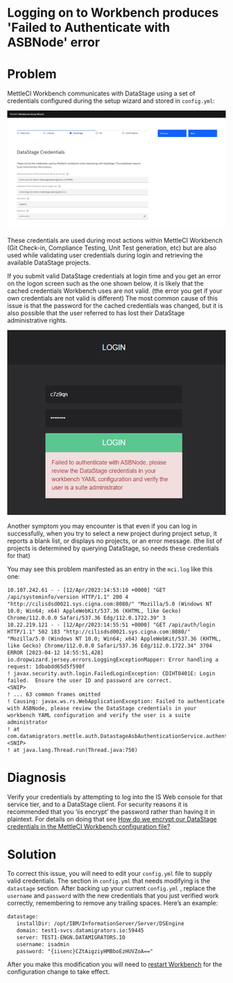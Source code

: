 # Logging on to Workbench produces 'Failed to Authenticate with ASBNode' error

# Problem

MettleCI Workbench communicates with DataStage using a set of credentials configured during the setup wizard and stored in `config.yml`:

![](./attachments/Web%20capture_12-9-2022_144130_jmck-engn.dm-demo-datastage.datamigrators.io-20220912-051049.jpeg)

These credentials are used during most actions within MettleCI Workbench (Git Check-in, Compliance Testing, Unit Test generation, etc) but are also used while validating user credentials during login and retrieving the available DataStage projects.

If you submit valid DataStage credentials at login time and you get an error on the logon screen such as the one shown below, it is likely that the cached credentials Workbench uses are not valid. (the error you get if your own credentials are not valid is different) The most common cause of this issue is that the password for the cached credentials was changed, but it is also possible that the user referred to has lost their DataStage administrative rights.  

![](./attachments/image002-20230413-191936.png)

Another symptom you may encounter is that even if you can log in successfully, when you try to select a new project during project setup, it reports a blank list, or displays no projects, or an error message. (the list of projects is determined by querying DataStage, so needs these credentials for that)  
  
You may see this problem manifested as an entry in the `mci.log` like this one:

```
10.107.242.61 - - [12/Apr/2023:14:53:10 +0000] "GET /api/systeminfo/version HTTP/1.1" 200 4 "http://cilisdsd0021.sys.cigna.com:8080/" "Mozilla/5.0 (Windows NT 10.0; Win64; x64) AppleWebKit/537.36 (KHTML, like Gecko) Chrome/112.0.0.0 Safari/537.36 Edg/112.0.1722.39" 3
10.22.219.121 - - [12/Apr/2023:14:55:51 +0000] "GET /api/auth/login HTTP/1.1" 502 183 "http://cilisdsd0021.sys.cigna.com:8080/" "Mozilla/5.0 (Windows NT 10.0; Win64; x64) AppleWebKit/537.36 (KHTML, like Gecko) Chrome/112.0.0.0 Safari/537.36 Edg/112.0.1722.34" 3704
ERROR [2023-04-12 14:55:51,428] io.dropwizard.jersey.errors.LoggingExceptionMapper: Error handling a request: 1dbabdd65d5f590f
! javax.security.auth.login.FailedLoginException: CDIHT0401E: Login failed.  Ensure the user ID and password are correct.
<SNIP>
! ... 63 common frames omitted
! Causing: javax.ws.rs.WebApplicationException: Failed to authenticate with ASBNode, please review the DataStage credentials in your workbench YAML configuration and verify the user is a suite administrator
! at com.datamigrators.mettle.auth.DatastageAsbAuthenticationService.authenticate(DatastageAsbAuthenticationService.java:115)
<SNIP>
! at java.lang.Thread.run(Thread.java:750)
```

# Diagnosis

Verify your credentials by attempting to log into the IS Web console for that service tier, and to a DataStage client. For security reasons it is recommended that you ‘iis encrypt’ the password rather than having it in plaintext. For details on doing that see [How do we encrypt our DataStage credentials in the MettleCI Workbench configuration file?](https://datamigrators.atlassian.net/wiki/spaces/MCIDOC/pages/1295417357/How+do+we+encrypt+our+DataStage+credentials+in+the+MettleCI+Workbench+configuration+file)

# Solution

To correct this issue, you will need to edit your `config.yml` file to supply valid credentials. The section in `config.yml` that needs modifying is the `datastage` section. After backing up your current `config.yml` , replace the `username` and `password` with the new credentials that you just verified work correctly, remembering to remove any trailing spaces. Here’s an example:

```
datastage:
   installDir: /opt/IBM/InformationServer/Server/DSEngine
   domain: test1-svcs.datamigrators.io:59445
   server: TEST1-ENGN.DATAMIGRATORS.IO
   username: isadmin
   password: "{iisenc}CZtAigziyHMBboEzHUVZoA=="
```

After you make this modification you will need to [restart Workbench](https://datamigrators.atlassian.net/wiki/spaces/MCIDOC/pages/1954578453/Starting+Stopping+the+Monitoring+MettleCI+Workbench+Service) for the configuration change to take effect.